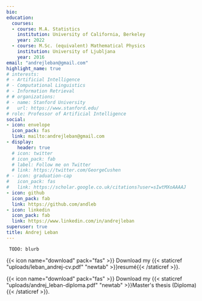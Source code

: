 ```yaml
---
bio: 
education:
  courses:
  - course: M.A. Statistics
    institution: University of California, Berkeley
    year: 2022
  - course: M.Sc. (equivalent) Mathematical Physics
    institution: University of Ljubljana
    year: 2016
email: "andrejleban@gmail.com"
highlight_name: true
# interests:
# - Artificial Intelligence
# - Computational Linguistics
# - Information Retrieval
# # organizations:
# - name: Stanford University
#   url: https://www.stanford.edu/
# role: Professor of Artificial Intelligence
social:
- icon: envelope
  icon_pack: fas
  link: mailto:andrejleban@gmail.com 
- display:
    header: true
  # icon: twitter
  # icon_pack: fab
  # label: Follow me on Twitter
  # link: https://twitter.com/GeorgeCushen
# - icon: graduation-cap
#   icon_pack: fas
#   link: https://scholar.google.co.uk/citations?user=sIwtMXoAAAAJ
- icon: github
  icon_pack: fab
  link: https://github.com/andleb
- icon: linkedin
  icon_pack: fab
  link: https://www.linkedin.com/in/andrejleban
superuser: true
title: Andrej Leban
---
```


` TODO: blurb`

{{< icon name="download" pack="fas" >}} Download my {{< staticref "uploads/leban_andrej-cv.pdf" "newtab" >}}resumé{{< /staticref >}}.

{{< icon name="download" pack="fas" >}} Download my {{< staticref "uploads/andrej_leban-diploma.pdf" "newtab" >}}Master's thesis (Diploma){{< /staticref >}}.
